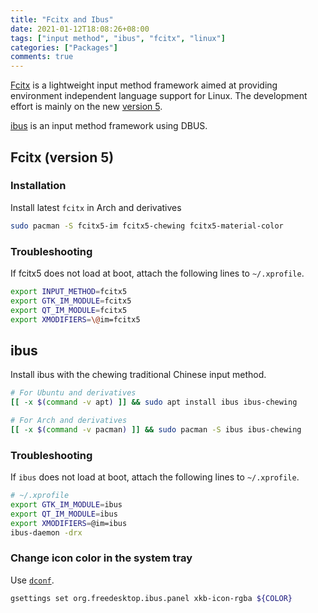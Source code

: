 ```yaml
---
title: "Fcitx and Ibus"
date: 2021-01-12T18:08:26+08:00
tags: ["input method", "ibus", "fcitx", "linux"]
categories: ["Packages"]
comments: true
---
```


[Fcitx](https://wiki.archlinux.org/index.php/Fcitx) is a lightweight input method framework aimed at providing environment independent language support for Linux. The development effort is mainly on the new [version 5](https://wiki.archlinux.org/index.php/Fcitx5).

[ibus](https://github.com/ibus/ibus) is an input method framework using DBUS.

<!--more-->

## Fcitx (version 5)

### Installation

Install latest `fcitx` in Arch and derivatives

```bash
sudo pacman -S fcitx5-im fcitx5-chewing fcitx5-material-color
```

### Troubleshooting

If fcitx5 does not load at boot, attach the following lines to `~/.xprofile`.

```bash
export INPUT_METHOD=fcitx5
export GTK_IM_MODULE=fcitx5
export QT_IM_MODULE=fcitx5
export XMODIFIERS=\@im=fcitx5
```

## ibus

Install ibus with the chewing traditional Chinese input method.

```bash
# For Ubuntu and derivatives
[[ -x $(command -v apt) ]] && sudo apt install ibus ibus-chewing

# For Arch and derivatives
[[ -x $(command -v pacman) ]] && sudo pacman -S ibus ibus-chewing
```

### Troubleshooting

If `ibus` does not load at boot, attach the following lines to `~/.xprofile`.

```bash
# ~/.xprofile
export GTK_IM_MODULE=ibus
export QT_IM_MODULE=ibus
export XMODIFIERS=@im=ibus
ibus-daemon -drx
```

### Change icon color in the system tray

Use [`dconf`](https://wiki.archlinux.org/index.php/IBus#Systray_language_icon_color).

```bash
gsettings set org.freedesktop.ibus.panel xkb-icon-rgba ${COLOR}
```
